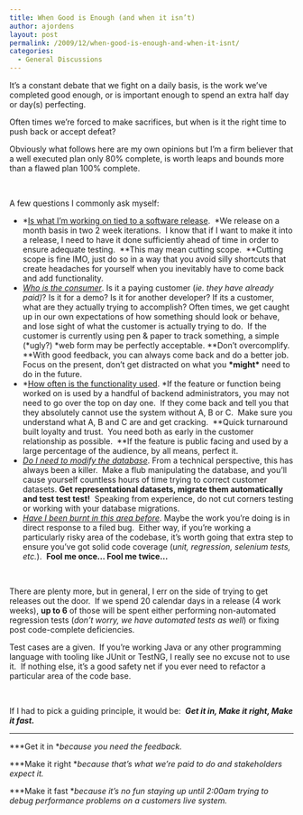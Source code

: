 ```yaml
---
title: When Good is Enough (and when it isn’t)
author: ajordens
layout: post
permalink: /2009/12/when-good-is-enough-and-when-it-isnt/
categories:
  - General Discussions
---
```

It’s a constant debate that we fight on a daily basis, is the work we’ve completed good enough, or is important enough to spend an extra half day or day(s) perfecting.

Often times we’re forced to make sacrifices, but when is it the right time to push back or accept defeat?

Obviously what follows here are my own opinions but I’m a firm believer that a well executed plan only 80% complete, is worth leaps and bounds more than a flawed plan 100% complete. 

&#160;

A few questions I commonly ask myself:

  * *<u>Is what I’m working on tied to a software release</u>.&#160; *We release on a month basis in two 2 week iterations.&#160; I know that if I want to make it into a release, I need to have it done sufficiently ahead of time in order to ensure adequate testing.&#160; **This may mean cutting scope.&#160; **Cutting scope is fine IMO, just do so in a way that you avoid silly shortcuts that create headaches for yourself when you inevitably have to come back and add functionality. 
  * *<u>Who is the consumer</u>*. Is it a paying customer (*ie. they have already paid)*? Is it for a demo? Is it for another developer? If its a customer, what are they actually trying to accomplish? Often times, we get caught up in our own expectations of how something should look or behave, and lose sight of what the customer is actually trying to do.&#160; If the customer is currently using pen & paper to track something, a simple (*ugly?) *web form may be perfectly acceptable. **Don’t overcomplify. **With good feedback, you can always come back and do a better job. Focus on the present, don’t get distracted on what you **\*might\*** need to do in the future. 
  * *<u>How often is the functionality used</u>. *If the feature or function being worked on is used by a handful of backend administrators, you may not need to go over the top on day one.&#160; If they come back and tell you that they absolutely cannot use the system without A, B or C.&#160; Make sure you understand what A, B and C are and get cracking.&#160; **Quick turnaround built loyalty and trust.&#160; You need both as early in the customer relationship as possible.&#160; **If the feature is public facing and used by a large percentage of the audience, by all means, perfect it. 
  * *<u>Do I need to modify the database</u>*. From a technical perspective, this has always been a killer.&#160; Make a flub manipulating the database, and you’ll cause yourself countless hours of time trying to correct customer datasets. **Get representational datasets, migrate them automatically and test test test!**&#160; Speaking from experience, do not cut corners testing or working with your database migrations. 
  * *<u>Have I been burnt in this area before</u>*. Maybe the work you’re doing is in direct response to a filed bug.&#160; Either way, if you’re working a particularly risky area of the codebase, it’s worth going that extra step to ensure you’ve got solid code coverage (*unit, regression, selenium tests, etc.*).&#160; **Fool me once… Fool me twice…** 

&#160;

There are plenty more, but in general, I err on the side of trying to get releases out the door.&#160; If we spend 20 calendar days in a release (4 work weeks), **up to 6** of those will be spent either performing non-automated regression tests (*don’t worry, we have automated tests as well*) or fixing post code-complete deficiencies.&#160; 

Test cases are a given.&#160; If you’re working Java or any other programming language with tooling like JUnit or TestNG, I really see no excuse not to use it.&#160; If nothing else, it’s a good safety net if you ever need to refactor a particular area of the code base.&#160; 

&#160;

If I had to pick a guiding principle, it would be:&#160; ***Get it in, Make it right, Make it fast.***&#160; 

******

***Get it in **because you need the feedback.*

***Make it right **because that’s what we’re paid to do and stakeholders expect it.*

***Make it fast **because it’s no fun staying up until 2:00am trying to debug performance problems on a customers live system.*